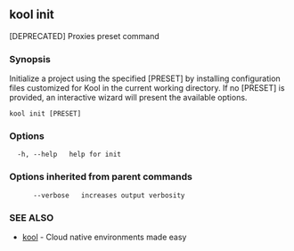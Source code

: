 ## kool init

[DEPRECATED] Proxies preset command

### Synopsis

Initialize a project using the specified [PRESET] by installing configuration
files customized for Kool in the current working directory. If no [PRESET] is provided,
an interactive wizard will present the available options.

```
kool init [PRESET]
```

### Options

```
  -h, --help   help for init
```

### Options inherited from parent commands

```
      --verbose   increases output verbosity
```

### SEE ALSO

* [kool](kool)	 - Cloud native environments made easy

